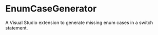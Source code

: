 # EnumCaseGenerator
A Visual Studio extension to generate missing enum cases in a switch statement.
